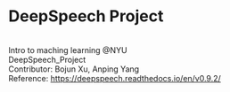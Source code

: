# DeepSpeech Project
<br />Intro to maching learning @NYU
<br />DeepSpeech_Project
<br />Contributor: Bojun Xu, Anping Yang
<br />Reference: https://deepspeech.readthedocs.io/en/v0.9.2/
